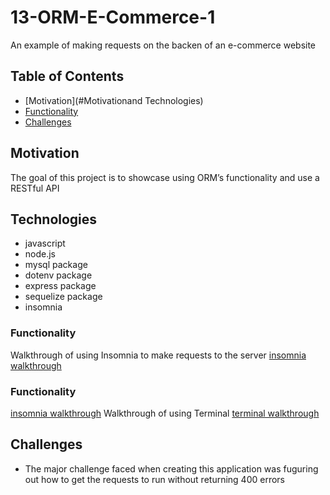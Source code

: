 # 13-ORM-E-Commerce-1
An example of making requests on the backen of an e-commerce website
## Table of Contents
  - [Motivation](#Motivationand Technologies)
  - [Functionality](#Functionality)
  - [Challenges](#Challenges)
  ## Motivation
  The goal of this project is to showcase using ORM’s functionality and use a RESTful API
## Technologies
  - javascript
  - node.js
  - mysql package
  - dotenv package
  - express package
  - sequelize package
  - insomnia
### Functionality
Walkthrough of using Insomnia to make requests to the server
[insomnia walkthrough](https://drive.google.com/file/d/1kWVkyI9yCQXt-idYjBcxjf-NFUO0gR_C/view?usp=share_link)
### Functionality
[insomnia walkthrough](https://drive.google.com/file/d/15-qWPC3h4G4jXBWrGLg-rJtRSdI0jU2T/view?usp=share_link )
Walkthrough of using Terminal
[terminal walkthrough](https://drive.google.com/file/d/1CT5ygenmMFL4VL2aNATaO2I94PQ_fQ9A/view)

## Challenges
- The major challenge faced when creating this application was fuguring out how to get the requests to run without returning 400 errors






